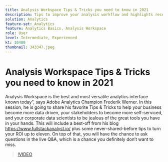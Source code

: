```yaml
---
title: Analysis Workspace Tips & Tricks you need to know in 2021
description: Tips to improve your analysis workflow and highlights recent innovations within the Adobe Analytics
solution: Analytics
feature-set: Analytics
feature: Analytics Basics, Analysis Workspace
role: User
level: Intermediate, Experienced
kt: 10480
thumbnail: 343347.jpeg
---
```

# Analysis Workspace Tips & Tricks you need to know in 2021

Analysis Workspace is the best and most versatile analytics interface known today”, says Adobe Analytics Champion Frederik Werner. In this session, he is going to share his favorite Tips & Tricks to help your business become more data driven, your stakeholders to become more self-serviced, and your corporate data scientists to be jealous of the great tools you have in your hands. This will include a best-off from his blog https://www.fullstackanalyst.io/ plus some never-shared-before tips to turn your ROI up to eleven. On top of that, you will have the chance to ask questions in the live Q&A, which is a chance you definitely don’t want to miss.

>[!VIDEO](https://video.tv.adobe.com/v/343347/?quality=12&learn=on)
